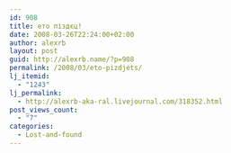 ```yaml
---
id: 908
title: ето піздєц!
date: 2008-03-26T22:24:00+02:00
author: alexrb
layout: post
guid: http://alexrb.name/?p=908
permalink: /2008/03/eto-pizdjets/
lj_itemid:
  - "1243"
lj_permalink:
  - http://alexrb-aka-ral.livejournal.com/318352.html
post_views_count:
  - "7"
categories:
  - Lost-and-found
---
```

<lj-embed id="19" />